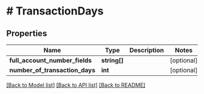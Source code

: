 # # TransactionDays

## Properties

Name | Type | Description | Notes
------------ | ------------- | ------------- | -------------
**full_account_number_fields** | **string[]** |  | [optional]
**number_of_transaction_days** | **int** |  | [optional]

[[Back to Model list]](../../README.md#models) [[Back to API list]](../../README.md#endpoints) [[Back to README]](../../README.md)
